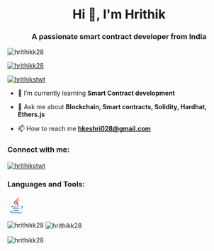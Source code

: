 <h1 align="center">Hi 👋, I'm Hrithik</h1>
<h3 align="center">A passionate smart contract developer from India</h3>

<p align="left"> <img src="https://komarev.com/ghpvc/?username=hrithikk28&label=Profile%20views&color=0e75b6&style=flat" alt="hrithikk28" /> </p>

<p align="left"> <a href="https://github.com/ryo-ma/github-profile-trophy"><img src="https://github-profile-trophy.vercel.app/?username=hrithikk28" alt="hrithikk28" /></a> </p>

<p align="left"> <a href="https://twitter.com/hrithikstwt" target="blank"><img src="https://img.shields.io/twitter/follow/hrithikstwt?logo=twitter&style=for-the-badge" alt="hrithikstwt" /></a> </p>

- 🌱 I’m currently learning **Smart Contract development**

- 💬 Ask me about **Blockchain, Smart contracts, Solidity, Hardhat, Ethers.js**

- 📫 How to reach me **hkeshri028@gmail.com**

<h3 align="left">Connect with me:</h3>
<p align="left">
<a href="https://twitter.com/hrithikstwt" target="blank"><img align="center" src="https://raw.githubusercontent.com/rahuldkjain/github-profile-readme-generator/master/src/images/icons/Social/twitter.svg" alt="hrithikstwt" height="30" width="40" /></a>
</p>

<h3 align="left">Languages and Tools:</h3>
<p align="left"> <a href="https://www.java.com" target="_blank" rel="noreferrer"> <img src="https://raw.githubusercontent.com/devicons/devicon/master/icons/java/java-original.svg" alt="java" width="40" height="40"/> </a> </p>

<p><img align="left" src="https://github-readme-stats.vercel.app/api/top-langs?username=hrithikk28&show_icons=true&locale=en&layout=compact" alt="hrithikk28" /></p>

<p>&nbsp;<img align="center" src="https://github-readme-stats.vercel.app/api?username=hrithikk28&show_icons=true&locale=en" alt="hrithikk28" /></p>

<p><img align="center" src="https://github-readme-streak-stats.herokuapp.com/?user=hrithikk28&" alt="hrithikk28" /></p>
